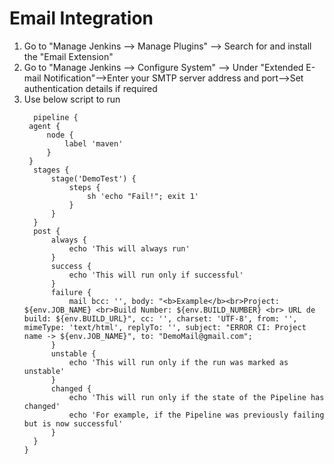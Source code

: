 # Email Integration

1) Go to "Manage Jenkins --> Manage Plugins" --> Search for and install the "Email Extension"
2) Go to "Manage Jenkins --> Configure System" --> Under "Extended E-mail Notification"-->Enter your SMTP server address and port-->Set authentication details if required
3) Use below script to run
   ```
     pipeline {
    agent {
        node {
            label 'maven'
        }
    }
     stages {  
         stage('DemoTest') {  
             steps {  
                 sh 'echo "Fail!"; exit 1'  
             }  
         }  
     }  
     post {  
         always {  
             echo 'This will always run'  
         }  
         success {  
             echo 'This will run only if successful'  
         }  
         failure {  
             mail bcc: '', body: "<b>Example</b><br>Project: ${env.JOB_NAME} <br>Build Number: ${env.BUILD_NUMBER} <br> URL de build: ${env.BUILD_URL}", cc: '', charset: 'UTF-8', from: '', mimeType: 'text/html', replyTo: '', subject: "ERROR CI: Project name -> ${env.JOB_NAME}", to: "DemoMail@gmail.com";  
         }  
         unstable {  
             echo 'This will run only if the run was marked as unstable'  
         }  
         changed {  
             echo 'This will run only if the state of the Pipeline has changed'  
             echo 'For example, if the Pipeline was previously failing but is now successful'  
         }  
     }  
   }
   ```
